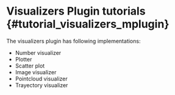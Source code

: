 Visualizers Plugin tutorials {#tutorial_visualizers_mplugin}
=====================

The visualizers plugin has following implementations:

* Number visualizer
* Plotter
* Scatter plot
* Image visualizer
* Pointcloud visualizer
* Trayectory visualizer
